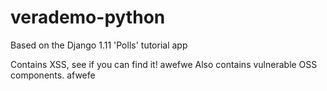 # verademo-python

Based on the Django 1.11 'Polls' tutorial app

Contains XSS, see if you can find it!
awefwe
Also contains vulnerable OSS components.
afwefe
